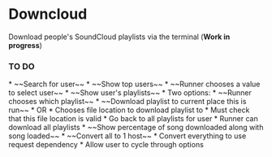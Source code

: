 <h1>Downcloud</h1>

Download people's SoundCloud playlists via the terminal (__Work in progress__)

<h3>TO DO</h3>
* ~~Search for user~~
* ~~Show top users~~
* ~~Runner chooses a value to select user~~
* ~~Show user's playlists~~
* Two options:
	* ~~Runner chooses which playlist~~
		* ~~Download playlist to current place this is run~~
		* OR
		* Chooses file location to download playlist to
			* Must check that this file location is valid
		* Go back to all playlists for user
	* Runner can download all playlists
* ~~Show percentage of song downloaded along with song loaded~~
* ~~Convert all to 1 host~~
* Convert everything to use request dependency
* Allow user to cycle through options